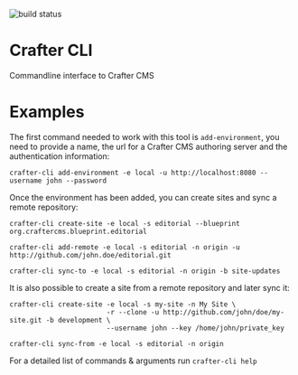 ![build status](https://travis-ci.com/craftercms/crafter-cli.svg?branch=develop)

# Crafter CLI
Commandline interface to Crafter CMS

# Examples

The first command needed to work with this tool is `add-environment`, you need to provide a name, the url for a
Crafter CMS authoring server and the authentication information:

`crafter-cli add-environment -e local -u http://localhost:8080 --username john --password`

Once the environment has been added, you can create sites and sync a remote repository:

`crafter-cli create-site -e local -s editorial --blueprint org.craftercms.blueprint.editorial`

`crafter-cli add-remote -e local -s editorial -n origin -u http://github.com/john.doe/editorial.git`

`crafter-cli sync-to -e local -s editorial -n origin -b site-updates`

It is also possible to create a site from a remote repository and later sync it:

```
crafter-cli create-site -e local -s my-site -n My Site \
                        -r --clone -u http://github.com/john/doe/my-site.git -b development \
                        --username john --key /home/john/private_key
```

`crafter-cli sync-from -e local -s editorial -n origin`

For a detailed list of commands & arguments run `crafter-cli help`

